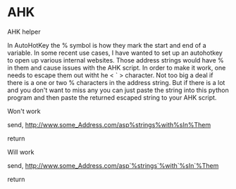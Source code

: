 # AHK
AHK helper

In AutoHotKey the % symbol is how they mark the start and end of a variable. In some recent use cases, I have wanted to set up an autohotkey to open up various internal websites. Those address strings would have % in them and cause issues with the AHK script. In order to make it work, one needs to escape them out witht he < ` > character. Not too big a deal if there is a one or two % characters in the address string. But if there is a lot and you don't want to miss any you can just paste the string into this python program and then paste the returned escaped string to your AHK script.

Won't work

send, http://www.some_Address.com/asp%strings%with%sIn%Them

return

Will work

send, http://www.some_Address.com/asp`%strings`%with`%sIn`%Them

return
